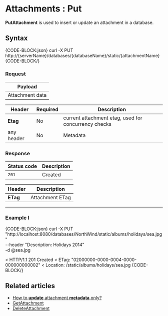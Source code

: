 # Attachments : Put

**PutAttachment** is used to insert or update an attachment in a database.

## Syntax

{CODE-BLOCK:json}
  curl -X PUT http://{serverName}/databases/{databaseName}/static/{attachmentName}
{CODE-BLOCK/}

### Request

| Payload |
| ------- |
| Attachment data |

| Header | Required | Description |
| --------| ------- | --- |
| **Etag** | No | current attachment etag, used for concurrency checks |
| any header | No |  Metadata |


### Response

| Status code | Description |
| ----------- | - |
| `201` | Created |

| Header | Description |
| -------- | - |
| **ETag** | Attachment ETag |

<hr />

### Example I

{CODE-BLOCK:json}
curl -X PUT "http://localhost:8080/databases/NorthWind/static/albums/holidays/sea.jpg"  \
	--header "Description: Holidays 2014" \
	-d @sea.jpg

< HTTP/1.1 201 Created
< ETag: "02000000-0000-0004-0000-000000000002"
< Location: /static/albums/holidays/sea.jpg
{CODE-BLOCK/}

## Related articles

- [How to **update** attachment **metadata** only?](../../../client-api/commands/attachments/how-to/update-attachment-metadata-only)  
- [GetAttachment](../../../client-api/commands/attachments/get)  
- [DeleteAttachment](../../../client-api/commands/attachments/delete)  